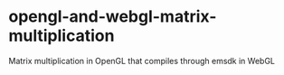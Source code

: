 # opengl-and-webgl-matrix-multiplication
Matrix multiplication in OpenGL that compiles through emsdk in WebGL


